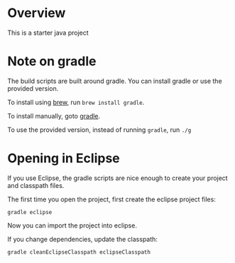 Overview
========
This is a starter java project

Note on gradle
==============
The build scripts are built around gradle.  You can install gradle or use the provided version.  

To install using [brew](http://mxcl.github.com/homebrew/), run `brew install gradle`.

To install manually, goto [gradle](http://www.gradle.org/downloads).

To use the provided version, instead of running `gradle`, run `./g`

Opening in Eclipse
==================
If you use Eclipse, the gradle scripts are nice enough to create your project and classpath files.

The first time you open the project, first create the eclipse project files:

```
gradle eclipse
```

Now you can import the project into eclipse.

If you change dependencies, update the classpath:

```
gradle cleanEclipseClasspath eclipseClasspath
```



